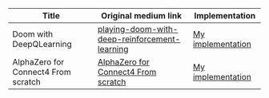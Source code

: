Title | Original medium link | Implementation | 
--- | --- | --- | 
Doom with DeepQLearning | [playing-doom-with-deep-reinforcement-learning](https://medium.com/@james.liangyy/playing-doom-with-deep-reinforcement-learning-e55ce84e2930) | [My implementation](Doom_with_DeepQLearning/Doom_with_DeepQLearning.py) | 
AlphaZero for Connect4 From scratch | [AlphaZero for Connect4 From scratch](https://towardsdatascience.com/from-scratch-implementation-of-alphazero-for-connect4-f73d4554002a) | [My implementation](AlphaZero_Connect_4) | 

